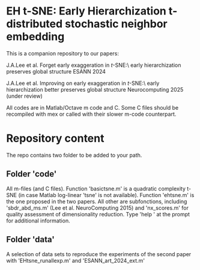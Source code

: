 # EH t-SNE: Early Hierarchization t-distributed stochastic neighbor embedding

This is a companion repository to our papers:

J.A.Lee et al. Forget early exaggeration in $t$-SNE:\\ early hierarchization preserves global structure
ESANN 2024

J.A.Lee et al. Improving on early exaggeration in $t$-SNE:\\ early hierarchization better preserves global structure
Neurocomputing 2025 (under review)

All codes are in Matlab/Octave m code and C. Some C files should be recompiled with mex or called with their slower m-code counterpart.

# Repository content

The repo contains two folder to be added to your path.

## Folder 'code'

All m-files (and C files).
Function 'basictsne.m' is a quadratic complexity t-SNE (in case Matlab log-linear 'tsne' is not available).
Function 'ehtsne.m' is the one proposed in the two papers.
All other are subfonctions, including 'sbdr_abd_ms.m' (Lee et al. NeuroComputing 2015) and 'nx_scores.m' for quality assessment of dimensionality reduction.
Type 'help <function>' at the prompt for additional information.

## Folder 'data'

A selection of data sets to reproduce the experiments of the second paper with 'EHtsne_runallexp.m' and 'ESANN_art_2024_ext.m'

